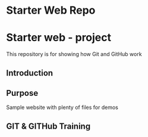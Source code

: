 # Starter Web Repo
# Starter web - project

This repository is for showing how Git and GitHub work

## Introduction

## Purpose

Sample website with plenty of files for demos

## GIT & GITHub Training